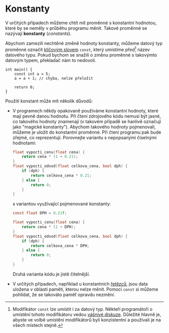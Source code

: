 # Konstanty
V určitých případech můžeme chtít mít proměnné s konstantní hodnotou, které by se neměly v průběhu
programu měnit. Takové proměnné se nazývají **konstanty** (*constants*).

Abychom zamezili nechtěné změně hodnoty konstanty, můžeme datový typ proměnné označit
[klíčovým slovem](../syntaxe.md#klíčová-slova) `const`, který umístíme před[^1] název datového typu.
Pokud bychom se snažili o změnu proměnné s takovýmto datovým typem, překladač nám to nedovolí.

```c,editable,mainbody
int main() {
    const int a = 5;
    a = a + 1; // chyba, nelze přeložit

    return 0;
}
```

[^1]: Modifikátor `const` lze umístit i za datový typ. Někteří programátoři o umístění tohoto
modifikátoru vedou
[vášnivé diskuze](https://mariusbancila.ro/blog/2018/11/23/join-the-east-const-revolution). Důležité
hlavně je, abyste ve volbě umístění modifikátorů byli konzistentní a používali je na všech místech
stejně.

Použití konstant může mít několik důvodů:
- V programech někdy opakovaně používáme konstantní hodnoty, které mají pevně danou hodnotu. Při
čtení zdrojového kódu nemusí být jasné, co takového hodnoty znamenají (v takovém případě se hanlivě
označují jako "magické konstanty"). Abychom takového hodnoty pojmenovali, můžeme je uložit do
konstantní proměnné. Při čtení programu pak bude zřejmé, co reprezentují. Porovnejte variantu
s nepopsanými číselnými hodnotami:
    ```c
    float vypocti_cenu(float cena) {
        return cena * (1 + 0.21);
    }
    float vypocti_odvod(float celkova_cena, bool dph) {
        if (dph) {
            return celkova_cena * 0.21;
        } else {
            return 0;
        }
    }
    ```
    s variantou využívající pojmenované konstanty:
    ```c
    const float DPH = 0.21f;
    
    float vypocti_cenu(float cena) {
        return cena * (1 + DPH);
    }
    float vypocti_odvod(float celkova_cena, bool dph) {
        if (dph) {
            return celkova_cena * DPH;
        } else {
            return 0;
        }
    }
    ```
    Druhá varianta kódu je jistě čitelnější.

- V určitých případech, například u konstantních [řetězců](../text/retezce.md), jsou data uložena v oblasti
paměti, kterou nelze měnit. Pomocí `const` si můžeme pohlídat, že se takováto paměť opravdu nezmění.
